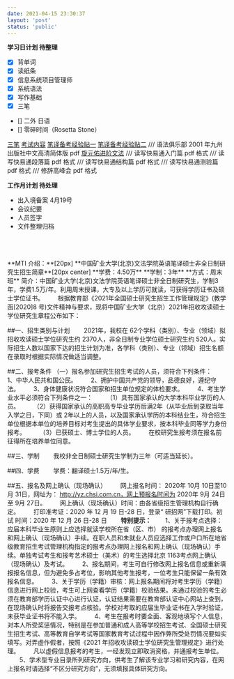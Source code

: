 ```yaml
---
date: 2021-04-15 23:30:37
layout: 'post'
status: 'public'
---
```

**学习日计划 待整理**
- [x] 背单词
- [x] 读纸条
- [x] 信息系统项目管理师
- [x] 系统语法
- [x] 写作基础
- [x] 三笔
- [] 二外 日语
- [] 零碎时间（Rosetta Stone）

[三笔](https://www.douban.com/note/756278379/)
[考试内容](https://www.hjenglish.com/new/p1326538/)
[笔译备考经验贴一](http://www.catticenter.com/tgmj/1496)
[笔译备考经验贴二](http://www.catticenter.com/tgmj/1498)
[]()
/// 语法俱乐部 2001 年九州出版社中文高清简体版 pdf
[旋元佑进阶文法](http://grammar.codeyu.com/)
/// 读写快易通入门篇 pdf 格式
/// 读写快易通段落篇 pdf 格式
/// 读写快易通结构篇 pdf 格式
/// 读写快易通测验篇 pdf 格式
/// 修辞高峰会 pdf 格式

**工作月计划 待处理**
- 出入境备案 4月19号
- 会议纪要
- 人员签字
- 文件整理归档

</br>
</br>
</br>
**MTI 介绍：**[20px]
**中国矿业大学(北京)文法学院英语笔译硕士非全日制研究生招生简章**[20px center]
**学费：4.50万**
**学制：3年**
**方式：周末班**
简介：中国矿业大学(北京)文法学院英语笔译硕士非全日制研究生，学制3年，学费1.5万/年。利用周末授课，大专及以上学历可就读，可获得学历证书及硕士学位证书。
&emsp;&emsp;根据教育部《2021年全国硕士研究生招生工作管理规定》(教学函[2020]8 号)文件精神与要求，现将中国矿业大学（北京）2021年招收攻读硕士学位研究生章程公布如下：

##一、招生类别与计划
&emsp;&emsp;2021年，我校在 62个学科（类别）、专业（领域）拟招收攻读硕士学位研究生约 2370人，非全日制专业学位硕士研究生约 520人。实际招生人数以国家下达的招生计划为准，各学科（类别）、专业（领域）招生名额在录取时根据实际情况做适当调整。

##二、报考条件
（一）报名参加研究生招生考试的人员，须符合下列条件：
&emsp;&emsp;1、中华人民共和国公民。
&emsp;&emsp;2、拥护中国共产党的领导，品德良好，遵纪守法。
&emsp;&emsp;3、身体健康状况符合国家和招生单位规定的体检要求。
&emsp;&emsp;4、考生学业水平必须符合下列条件之一：
&emsp;&emsp;（1）具有国家承认的大学本科毕业学历的人员。
&emsp;&emsp;（2）获得国家承认的高职高专毕业学历后满2年（从毕业后到录取当年入学之日，下同）或 2年以上的人员，以及国家承认学历的本科结业生，符合招生单位根据本单位的培养目标对考生提出的具体学业要求，按本科毕业同等学力身份报考。
&emsp;&emsp;（3）已获硕士、博士学位的人员。
&emsp;&emsp;在校研究生报考须在报名前征得所在培养单位同意。

##三、学制
&emsp;&emsp;我校非全日制硕士研究生学制为三年（可适当延长）。

##四、学费
&emsp;&emsp;学费：翻译硕士1.5万/年/生。

##五、报名及网上确认（现场确认）
&emsp;&emsp;网上报名时间： 2020年 10月 10日至10月 31日，网址为： http://yz.chsi.com.cn，网上预报名时间为 2020年 9月 24日至 9月 27日。
&emsp;&emsp;网上确认（现场确认）时间：由各省级招生管理机构自行确定。
&emsp;&emsp;打印准考证：2020 年 12 月 19 日-28 日，登录“ 研招网”下载打印。初 试 时间：2020 年 12 月 26 日-28 日
&emsp;&emsp;**特别提示：**
&emsp;&emsp;1、关于报考点选择：应届本科毕业生原则上应选择就读学校所在省（区、市） 的报考点办理网上报名和网上确认（现场确认）手续。在职人员和未就业人员应选择工作或户口所在地省级教育招生考试管理机构指定的报考点办理网上报名和网上确认（现场确认）手续。单独考试考生和报考艺术硕士（美术）的考生选择北京 1163考点网上确认（现场确认）及考试。
&emsp;&emsp;2、报名期间，考生可自行修改网上报名信息或重新填报报名信息，但为避免多占考位，影响其他考生报考，一位考生只能保留一条有效报名信息。
&emsp;&emsp;3、关于学历（学籍）审核：网上报名期间将对考生学历（学籍）信息进行网上校验，考生可上网查看学历（学籍）校验结果。未通过校验的考生必须在教育部学历认证中心进行认证，认证结果需要在教育部认证中心网站上查到，在现场确认时将报告交报考点核验。学校对考取的应届生毕业证书在入学时验证，未获毕业证书将不能入学。
&emsp;&emsp;4、考生在报考时要全面、客观地填写个人信息，对本人所受奖惩情况，特别是在参加普通和成人高等学校招生考试、全国硕士研究生招生考试、高等教育自学考试等国家教育考试过程中因作弊所受处罚情况要如实填写。对弄虚作假者，按照《2021 年招收攻读硕士学位研究生管理规定》进行处理。
&emsp;&emsp;凡以虚假信息报考的考生，一经发现立即取消资格，并通报考生单位。
&emsp;&emsp;5、学术型专业目录所列研究方向，供考生了解该专业学习和研究内容，在网上报名时请选择“不区分研究方向”，无须填报具体研究方向。